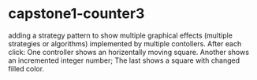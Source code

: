 # capstone1-counter3
adding a strategy pattern to show multiple graphical effects (multiple strategies or algorithms) implemented by multiple contollers. After each click:
One controller shows an horizentally moving square. 
Another shows an incremented integer number;
The last shows a square with changed filled color.
